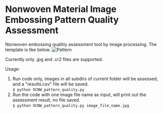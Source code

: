 # Nonwoven Material Image Embossing Pattern Quality Assessment

Nonwoven embossing qualitiy assessment tool by image processing. The template is like below. 
![Pattern](https://github.com/lifengzhao/nonwoven_image_pattern_quality/blob/main/template_thicken4.png 'pattern')

Currently only .jpg and .cr2 files are supported.


Usage:
1. Run code only, images in all subdirs of current folder will be assessed, and a "results.csv" file will be saved.<br>
   `$ python OCNW_pattern_quality.py`
2. Run the code with one image file name as input, will print out the assessment result, no file saved. <br>
   `$ python OCNW_pattern_quality.py image_file_name.jpg`
